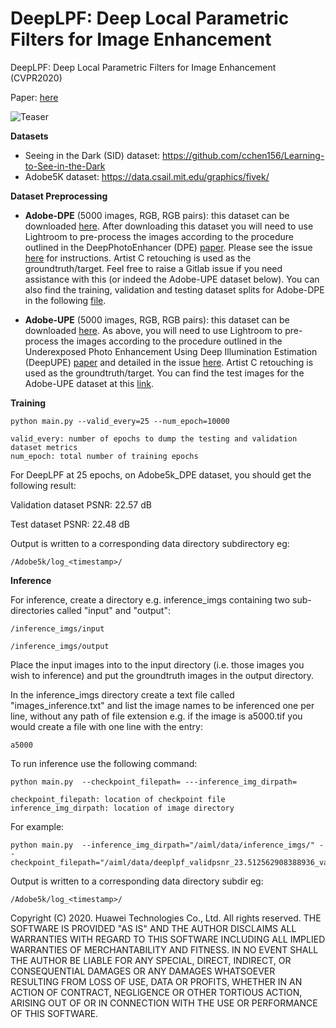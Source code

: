 # DeepLPF: Deep Local Parametric Filters for Image Enhancement

DeepLPF: Deep Local Parametric Filters for Image Enhancement (CVPR2020)

Paper: [here](https://openaccess.thecvf.com/content_CVPR_2020/papers/Moran_DeepLPF_Deep_Local_Parametric_Filters_for_Image_Enhancement_CVPR_2020_paper.pdf)

![Teaser](https://github.com/huawei-noah/noah-research/blob/master/DeepLPF/teaser.png "Teaser")

**Datasets**  


*  Seeing in the Dark (SID) dataset: https://github.com/cchen156/Learning-to-See-in-the-Dark
*  Adobe5K dataset: https://data.csail.mit.edu/graphics/fivek/

**Dataset Preprocessing**

* __Adobe-DPE__ (5000 images, RGB, RGB pairs): this dataset can be downloaded [here](https://data.csail.mit.edu/graphics/fivek/). After downloading this dataset you will need to use Lightroom to pre-process the images according to the procedure outlined in the DeepPhotoEnhancer (DPE) [paper](https://github.com/nothinglo/Deep-Photo-Enhancer). Please see the issue [here](https://github.com/nothinglo/Deep-Photo-Enhancer/issues/38#issuecomment-449786636) for instructions. Artist C retouching is used as the groundtruth/target. Feel free to raise a Gitlab issue if you need assistance with this (or indeed the Adobe-UPE dataset below). You can also find the training, validation and testing dataset splits for Adobe-DPE in the following [file](https://www.cmlab.csie.ntu.edu.tw/project/Deep-Photo-Enhancer/%5BExperimental_Code_Data%5D_Deep-Photo-Enhancer.zip). 

* __Adobe-UPE__ (5000 images, RGB, RGB pairs): this dataset can be downloaded [here](https://data.csail.mit.edu/graphics/fivek/). As above, you will need to use Lightroom to pre-process the images according to the procedure outlined in the Underexposed Photo Enhancement Using Deep Illumination Estimation (DeepUPE) [paper](https://github.com/wangruixing/DeepUPE) and detailed in the issue [here](https://github.com/wangruixing/DeepUPE/issues/26). Artist C retouching is used as the groundtruth/target. You can find the test images for the Adobe-UPE dataset at this [link](https://drive.google.com/file/d/1HZnNgptNxjKJAhekz2K5yh0mW0yKIws2/view?usp=sharing).

**Training**  

```
python main.py --valid_every=25 --num_epoch=10000 

valid_every: number of epochs to dump the testing and validation dataset metrics 
num_epoch: total number of training epochs 

```

For DeepLPF at 25 epochs, on Adobe5k_DPE dataset, you should get the following result: 

Validation dataset PSNR: 22.57 dB 

Test dataset PSNR: 22.48 dB  

Output is written to a corresponding data directory subdirectory eg:

```
/Adobe5k/log_<timestamp>/
```

**Inference**  

For inference, create a directory e.g. inference_imgs containing two sub-directories called "input" and "output": 

```
/inference_imgs/input 

/inference_imgs/output 
```

Place the input images into to the input directory (i.e. those images you wish to inference) and put the groundtruth images in the output directory. 

In the inference_imgs directory create a text file called "images_inference.txt" and list the image names to be inferenced one per line, without any path of file extension e.g. if the image is a5000.tif you would create a file with one line with the entry: 

```
a5000 
```

To run inference use the following command: 

```
python main.py  --checkpoint_filepath= ---inference_img_dirpath= 

checkpoint_filepath: location of checkpoint file 
inference_img_dirpath: location of image directory 

```

For example: 

```
python main.py  --inference_img_dirpath="/aiml/data/inference_imgs/" --checkpoint_filepath="/aiml/data/deeplpf_validpsnr_23.512562908388936_validloss_0.03257064148783684_testpsnr_23.772689725002834_testloss_0.03129354119300842_epoch_399_model.pt" 
```

Output is written to a corresponding data directory subdir eg:

```
/Adobe5k/log_<timestamp>/

```


Copyright (C) 2020. Huawei Technologies Co., Ltd. All rights reserved. THE SOFTWARE IS PROVIDED "AS IS" AND THE AUTHOR DISCLAIMS ALL WARRANTIES WITH REGARD TO THIS SOFTWARE INCLUDING ALL IMPLIED WARRANTIES OF MERCHANTABILITY AND FITNESS. IN NO EVENT SHALL THE AUTHOR BE LIABLE FOR ANY SPECIAL, DIRECT, INDIRECT, OR CONSEQUENTIAL DAMAGES OR ANY DAMAGES WHATSOEVER RESULTING FROM LOSS OF USE, DATA OR PROFITS, WHETHER IN AN ACTION OF CONTRACT, NEGLIGENCE OR OTHER TORTIOUS ACTION, ARISING OUT OF OR IN CONNECTION WITH THE USE OR PERFORMANCE OF THIS SOFTWARE.
